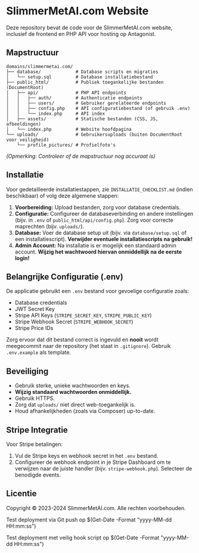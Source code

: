 # SlimmerMetAI.com Website

Deze repository bevat de code voor de SlimmerMetAI.com website, inclusief de frontend en PHP API voor hosting op Antagonist.

## Mapstructuur

```
domains/slimmermetai.com/
├── database/             # Database scripts en migraties
│   └── setup.sql         # Database installatiebestand
├── public_html/          # Publiek toegankelijke bestanden (DocumentRoot)
│   ├── api/              # PHP API endpoints
│   │   ├── auth/         # Authenticatie endpoints
│   │   ├── users/        # Gebruiker gerelateerde endpoints
│   │   ├── config.php    # API configuratiebestand (of gebruik .env)
│   │   └── index.php     # API index
│   ├── assets/           # Statische bestanden (CSS, JS, afbeeldingen)
│   └── index.php         # Website hoofdpagina
└── uploads/              # Gebruikersuploads (buiten DocumentRoot voor veiligheid)
    └── profile_pictures/ # Profielfoto's
```

*(Opmerking: Controleer of de mapstructuur nog accuraat is)*

## Installatie

Voor gedetailleerde installatiestappen, zie `INSTALLATIE_CHECKLIST.md` (indien beschikbaar) of volg deze algemene stappen:

1.  **Voorbereiding:** Upload bestanden, zorg voor database credentials.
2.  **Configuratie:** Configureer de databaseverbinding en andere instellingen (bijv. in `.env` of `public_html/api/config.php`). Zorg voor correcte maprechten (bijv. `uploads/`).
3.  **Database:** Voer de database setup uit (bijv. via `database/setup.sql` of een installatiescript). **Verwijder eventuele installatiescripts na gebruik!**
4.  **Admin Account:** Na installatie is er mogelijk een standaard admin account. **Wijzig het wachtwoord hiervan onmiddellijk na de eerste login!**

## Belangrijke Configuratie (.env)

De applicatie gebruikt een `.env` bestand voor gevoelige configuratie zoals:

*   Database credentials
*   JWT Secret Key
*   Stripe API Keys (`STRIPE_SECRET_KEY`, `STRIPE_PUBLIC_KEY`)
*   Stripe Webhook Secret (`STRIPE_WEBHOOK_SECRET`)
*   Stripe Price IDs

Zorg ervoor dat dit bestand correct is ingevuld en **nooit** wordt meegecommit naar de repository (het staat in `.gitignore`). Gebruik `.env.example` als template.

## Beveiliging

*   Gebruik sterke, unieke wachtwoorden en keys.
*   **Wijzig standaard wachtwoorden onmiddellijk.**
*   Gebruik HTTPS.
*   Zorg dat `uploads/` niet direct web-toegankelijk is.
*   Houd afhankelijkheden (zoals via Composer) up-to-date.

## Stripe Integratie

Voor Stripe betalingen:

1.  Vul de Stripe keys en webhook secret in het `.env` bestand.
2.  Configureer de webhook endpoint in je Stripe Dashboard om te verwijzen naar de juiste handler (bijv. `stripe-webhook.php`). Selecteer de benodigde events.

## Licentie

Copyright © 2023-2024 SlimmerMetAI.com. Alle rechten voorbehouden.

Test deployment via Git push op $(Get-Date -Format "yyyy-MM-dd HH:mm:ss")

Test deployment met veilig hook script op $(Get-Date -Format "yyyy-MM-dd HH:mm:ss")
